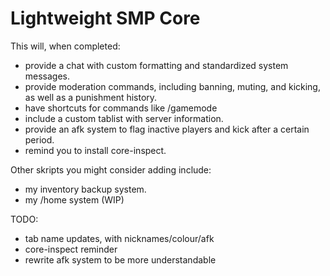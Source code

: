 # Lightweight SMP Core

This will, when completed:
- provide a chat with custom formatting and standardized system messages. 
- provide moderation commands, including banning, muting, and kicking, as well as a punishment history. 
- have shortcuts for commands like /gamemode 
- include a custom tablist with server information. 
- provide an afk system to flag inactive players and kick after a certain period.
- remind you to install core-inspect. 

Other skripts you might consider adding include:
- my inventory backup system.
- my /home system (WIP)


TODO:
- tab name updates, with nicknames/colour/afk
- core-inspect reminder
- rewrite afk system to be more understandable
